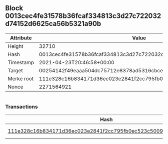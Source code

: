 ## Block 0013cec4fe31578b36fcaf334813c3d27c722032d74152d6625ca56b5321a90b

Attribute | Value
--- | ---
Height | 32710
Hash | 0013cec4fe31578b36fcaf334813c3d27c722032d74152d6625ca56b5321a90b
Timestamp | 2021-04-23T20:46:58+00:00
Target | 00254142f49eaaa504dc75712e8378ad5316cbcead634704b3734b6271167cc4
Merke root | 111e328c16b834171d36ec023e2841f2cc795fb0ec523c5009cb0e8b57cf03a9
Nonce | 2271564921

```

```

### Transactions

Hash | Amount
--- | ---
[111e328c16b834171d36ec023e2841f2cc795fb0ec523c5009cb0e8b57cf03a9](111e328c16b834171d36ec023e2841f2cc795fb0ec523c5009cb0e8b57cf03a9.md) | 10.00000000 SKEPTI 
